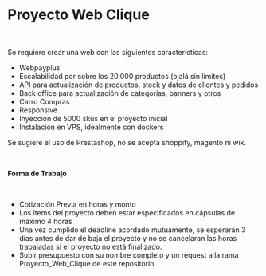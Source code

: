 # **Proyecto Web Clique**

&nbsp;

Se requiere crear una web con las siguientes características:

- Webpayplus
- Escalabilidad por sobre los 20.000 productos (ojalá sin limites)
- API para actualización de productos, stock y datos de clientes y pedidos
- Back office para actualización de categorías, banners y otros
- Carro Compras
- Responsive
- Inyección de 5000 skus en el proyecto inicial
- Instalación en VPS, idealmente con dockers

Se sugiere el uso de Prestashop, no se acepta shoppify, magento ni wix.

&nbsp;

**Forma de Trabajo**

&nbsp;

- Cotización Previa en horas y monto
- Los items del proyecto deben estar especificados en cápsulas de máximo 4 horas
- Una vez cumplido el deadline acordado mutuamente, se esperarán 3 días antes de dar de baja el proyecto
y no se cancelaran las horas trabajadas si el proyecto no está finalizado.
- Subir presupuesto con su nombre completo y un request a la rama Proyecto_Web_Clique de este repositorio


